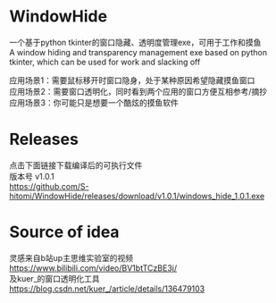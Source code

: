 # WindowHide
一个基于python tkinter的窗口隐藏、透明度管理exe，可用于工作和摸鱼  
A window hiding and transparency management exe based on python tkinter, which can be used for work and slacking off  
  
应用场景1：需要鼠标移开时窗口隐身，处于某种原因希望隐藏摸鱼窗口  
应用场景2：需要窗口透明化，同时看到两个应用的窗口方便互相参考/摘抄  
应用场景3：你可能只是想要一个酷炫的摸鱼软件  

# Releases
点击下面链接下载编译后的可执行文件  
版本号 v1.0.1  
https://github.com/S-hitomi/WindowHide/releases/download/v1.0.1/windows_hide_1.0.1.exe

  
# Source of idea
灵感来自b站up主思维实验室的视频 https://www.bilibili.com/video/BV1btTCzBE3j/  
及kuer_的窗口透明化工具 https://blog.csdn.net/kuer_/article/details/136479103

